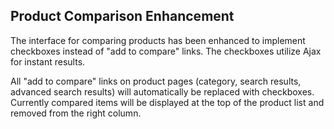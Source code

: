 ## Product Comparison Enhancement

The interface for comparing products has been enhanced to implement checkboxes instead of "add to compare" links. The checkboxes utilize Ajax for instant results.

All "add to compare" links on product pages (category, search results, advanced search results) will automatically be replaced with checkboxes. Currently compared items will be displayed at the top of the product list and removed from the right column.